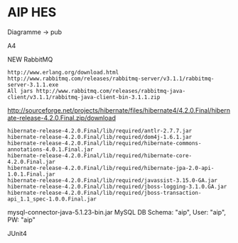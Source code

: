 AIP HES
====

Diagramme -> pub

A4 

NEW RabbitMQ 

	http://www.erlang.org/download.html
	http://www.rabbitmq.com/releases/rabbitmq-server/v3.1.1/rabbitmq-server-3.1.1.exe
	All jars http://www.rabbitmq.com/releases/rabbitmq-java-client/v3.1.1/rabbitmq-java-client-bin-3.1.1.zip




http://sourceforge.net/projects/hibernate/files/hibernate4/4.2.0.Final/hibernate-release-4.2.0.Final.zip/download

	hibernate-release-4.2.0.Final/lib/required/antlr-2.7.7.jar
	hibernate-release-4.2.0.Final/lib/required/dom4j-1.6.1.jar
	hibernate-release-4.2.0.Final/lib/required/hibernate-commons-annotations-4.0.1.Final.jar
	hibernate-release-4.2.0.Final/lib/required/hibernate-core-4.2.0.Final.jar
	hibernate-release-4.2.0.Final/lib/required/hibernate-jpa-2.0-api-1.0.1.Final.jar
	hibernate-release-4.2.0.Final/lib/required/javassist-3.15.0-GA.jar
	hibernate-release-4.2.0.Final/lib/required/jboss-logging-3.1.0.GA.jar
	hibernate-release-4.2.0.Final/lib/required/jboss-transaction-api_1.1_spec-1.0.0.Final.jar


mysql-connector-java-5.1.23-bin.jar
MySQL DB Schema: "aip", User: "aip", PW: "aip"
	
JUnit4
